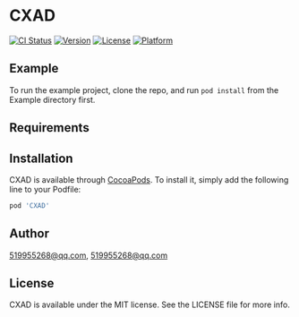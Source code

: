 # CXAD

[![CI Status](https://img.shields.io/travis/519955268@qq.com/CXAD.svg?style=flat)](https://travis-ci.org/519955268@qq.com/CXAD)
[![Version](https://img.shields.io/cocoapods/v/CXAD.svg?style=flat)](https://cocoapods.org/pods/CXAD)
[![License](https://img.shields.io/cocoapods/l/CXAD.svg?style=flat)](https://cocoapods.org/pods/CXAD)
[![Platform](https://img.shields.io/cocoapods/p/CXAD.svg?style=flat)](https://cocoapods.org/pods/CXAD)

## Example

To run the example project, clone the repo, and run `pod install` from the Example directory first.

## Requirements

## Installation

CXAD is available through [CocoaPods](https://cocoapods.org). To install
it, simply add the following line to your Podfile:

```ruby
pod 'CXAD'
```

## Author

519955268@qq.com, 519955268@qq.com

## License

CXAD is available under the MIT license. See the LICENSE file for more info.
